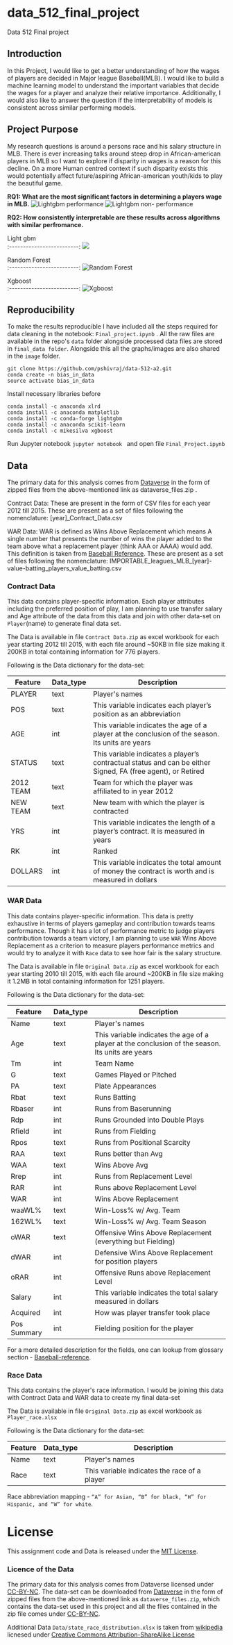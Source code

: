 # data_512_final_project
Data 512 Final project

## Introduction

In this Project, I would like to get a better understanding of how the wages of players are decided in Major league Baseball(MLB). I would like to build a machine learning model to understand the important variables that decide the wages for a player and analyze their relative importance. Additionally, I would also like to answer the question if the interpretability of models is consistent across similar performing models.

## Project Purpose

My research questions is around a persons race and his salary structure in MLB. There is ever increasing talks around steep drop in African-american players in MLB so I want to explore if disparity in wages is a reason for this decline. On a more Human centred context if such disparity exists this would potentially affect future/aspiring African-american youth/kids to play the beautiful game.

**RQ1: What are the most significant factors in determining a players wage in MLB.**
![Lightgbm performance](https://github.com/pshivraj/data_512_final_project/blob/master/images/lgb_performance.PNG)
![Lightgbm non- performance](https://github.com/pshivraj/data_512_final_project/blob/master/images/lgb_non_performance.PNG)

**RQ2: How consistently interpretable are these results across algorithms with similar perfromance.**

Light gbm                
:-------------------------:
![](https://github.com/pshivraj/data_512_final_project/blob/master/images/lgb_non_performance.PNG)

Random Forest              
:-------------------------:
![Random Forest](https://github.com/pshivraj/data_512_final_project/blob/master/images/random_forest.PNG)

Xgboost            
:-------------------------:
![Xgboost](https://github.com/pshivraj/data_512_final_project/blob/master/images/xgboost.PNG)



## Reproducibility

To make the results reproducible I have included all the steps required for data cleaning in the notebook: ```Final_project.ipynb```
. All the raw files are available in the repo's ```data``` folder alongside processed data files are stored in ```final_data folder```. Alongside this all the graphs/images are also shared in the ```image``` folder.


```
git clone https://github.com/pshivraj/data-512-a2.git
conda create -n bias_in_data
source activate bias_in_data
```

Install necessary libraries before 

```
conda install -c anaconda xlrd 
conda install -c anaconda matplotlib 
conda install -c conda-forge lightgbm 
conda install -c anaconda scikit-learn 
conda install -c mikesilva xgboost
```

Run Jupyter notebook ```jupyter notebook ``` and open file ```Final_Project.ipynb```

## Data

The primary data for this analysis comes from [Dataverse](https://dataverse.harvard.edu/dataset.xhtml?persistentId=doi:10.7910/DVN/ZUMXXL) in the form of zipped files from the above-mentioned link as dataverse_files.zip .

Contract Data: These are present in the form of CSV files for each year 2012 till 2015. These are present as a set of files following the nomenclature: [year]_Contract_Data.csv

WAR Data: WAR is defined as Wins Above Replacement which means A single number that presents the number of wins the player added to the team above what a replacement player (think AAA or AAAA) would add. This definition is taken from [Baseball Reference](https://www.baseball-reference.com/leagues/MLB/2012-value-batting.shtml). These are present as a set of files following the nomenclature: IMPORTABLE_leagues_MLB_[year]-value-batting_players_value_batting.csv

### Contract Data

This data contains player-specific information. Each player attributes including the preferred position of play, I am planning to use  transfer salary and Age attribute of the data from this data and join with other data-set on ```Player```(name) to generate final data set.

The Data is available in file ```Contract Data.zip``` as excel workbook for each year starting 2012 till 2015, with each file around ~50KB in file size making it 200KB in total containing information for 776 players.

Following is the Data dictionary for the data-set:

| Feature    |  Data_type |  Description |
|---|---|---|
| PLAYER  | text  | Player's names  |
| POS   | text  | This variable indicates each player’s position as an abbreviation  |
| AGE  | int  | This variable indicates the age of a player at the conclusion of the season. Its units are years  |
| STATUS  | text  | This variable indicates a player’s contractual status and can be either Signed, FA (free agent), or Retired  |
| 2012 TEAM  | text  | Team for which the player was affiliated to in year 2012  |
| NEW TEAM  | text  | New team with which the player is contracted  |
|  YRS |  int | This variable indicates the length of a player’s contract. It is measured in years   |
|  RK | int  | Ranked  |
|  DOLLARS | int  | This variable indicates the total amount of money the contract is worth and is measured in dollars  |

### WAR Data

This data contains player-specific information. This data is pretty exhaustive in terms of players gameplay and contribution towards teams performance. Though it has a lot of performance metric to judge players contribution towards a team victory, I am planning to use
```WAR``` Wins Above Replacement as a criterion to measure players performance metrics and would try to analyze it with ```Race``` data to see how fair is the salary structure.

The Data is available in file ```Original Data.zip``` as excel workbook for each year starting 2010 till 2015, with each file around ~200KB in file size making it 1.2MB in total containing information for 1251 players.

Following is the Data dictionary for the data-set:

| Feature    |  Data_type |  Description |
|---|---|---|
| Name  | text  | Player's names   |
| Age   | text  | This variable indicates the age of a player at the conclusion of the season. Its units are years  |
| Tm  | int  | Team Name  |
| G  | text  | Games Played or Pitched  |
| PA  | text  | Plate Appearances  |
| Rbat  | text  | Runs Batting  |
|  Rbaser |  int | Runs from Baserunning  |
|  Rdp | int  |  Runs Grounded into Double Plays |
|  Rfield | int  | Runs from Fielding |
| Rpos  | text  | Runs from Positional Scarcity  |
| RAA  | text  | Runs better than Avg  |
| WAA  | text  | Wins Above Avg |
|  Rrep |  int | Runs from Replacement Level  |
|  RAR | int  | Runs above Replacement Level  |
|  WAR | int  | Wins Above Replacement  |  
| waaWL%  | text  | Win-Loss% w/ Avg. Team  |
| 162WL%  | text  | Win-Loss% w/ Avg. Team Season |
| oWAR  | text  | Offensive Wins Above Replacement (everything but Fielding) |
|  dWAR  |  int |  Defensive Wins Above Replacement for position players |
|  oRAR  | int  | Offensive Runs above Replacement Level |
|  Salary | int  | This variable indicates the total salary measured in dollars  | 
|  Acquired  |  int | How was player transfer took place  |
|  Pos Summary  | int  | Fielding position for the player  |

For a more detailed description for the fields, one can lookup from glossary section - [Baseball-reference](https://www.baseball-reference.com/leagues/MLB/2015-value-batting.shtml).

### Race Data

This data contains the player's race information. I would be joining this data with Contract Data and WAR data to create my final data-set

The Data is available in file ```Original Data.zip``` as excel workbook as ```Player_race.xlsx``` 

Following is the Data dictionary for the data-set:

| Feature    |  Data_type |  Description |
|---|---|---|
| Name  | text  | Player's names   |
| Race   | text  | This variable indicates the race of a player   |

Race abbreviation mapping - ```“A” for Asian, “B” for black, “H” for Hispanic, and “W” for white```.

# License
This assignment code and Data is released under the [MIT License](https://github.com/pshivraj/data_512_final_project/blob/master/LICENSE).

### Licence of the Data
The primary data for this analysis comes from Dataverse licensed under [CC-BY-NC](https://creativecommons.org/licenses/by-nc/2.0/).
The data-set can be downloaded from [Dataverse](https://dataverse.harvard.edu/dataset.xhtml?persistentId=doi:10.7910/DVN/ZUMXXL) in the form of zipped files from the above-mentioned link as ```dataverse_files.zip```, which contains the data-set used in this project and all the files contained in the zip file comes under [CC-BY-NC](https://creativecommons.org/licenses/by-nc/2.0/).

Additional Data ```Data/state_race_distribution.xlsx``` is taken from [ wikipedia](https://en.wikipedia.org/wiki/Demography_of_the_United_States) licnesed under [Creative Commons Attribution-ShareAlike License](https://en.wikipedia.org/wiki/Wikipedia:Text_of_Creative_Commons_Attribution-ShareAlike_3.0_Unported_License)


